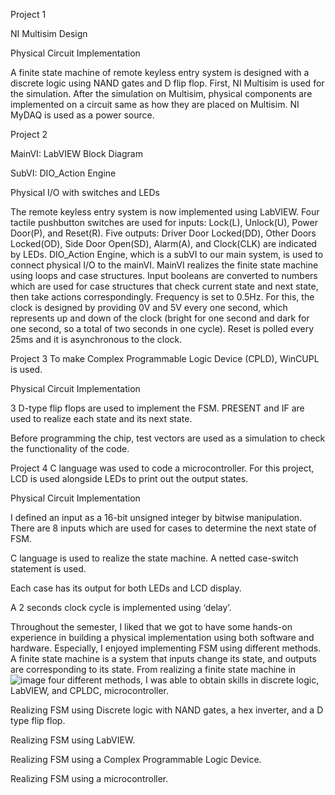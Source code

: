 Project 1


NI Multisim Design



Physical Circuit Implementation

A finite state machine of remote keyless entry system is designed with a discrete logic using NAND gates and D flip flop. First, NI Multisim is used for the simulation. After the simulation on Multisim, physical components are implemented on a circuit same as how they are placed on Multisim. NI MyDAQ is used as a power source.

 

Project 2


MainVI: LabVIEW Block Diagram



SubVI: DIO_Action Engine



Physical I/O with switches and LEDs

The remote keyless entry system is now implemented using LabVIEW. Four tactile pushbutton switches are used for inputs: Lock(L), Unlock(U), Power Door(P), and Reset(R). Five outputs: Driver Door Locked(DD), Other Doors Locked(OD), Side Door Open(SD), Alarm(A), and Clock(CLK) are indicated by LEDs. DIO_Action Engine, which is a subVI to our main system, is used to connect physical I/O to the mainVI. MainVI realizes the finite state machine using loops and case structures. Input booleans are converted to numbers which are used for case structures that check current state and next state, then take actions correspondingly. Frequency is set to 0.5Hz. For this, the clock is designed by providing 0V and 5V every one second, which represents up and down of the clock (bright for one second and dark for one second, so a total of two seconds in one cycle). Reset is polled every 25ms and it is asynchronous to the clock.

 

Project 3
To make Complex Programmable Logic Device (CPLD), WinCUPL is used.



Physical Circuit Implementation



3 D-type flip flops are used to implement the FSM. PRESENT and IF are used to realize each state and its next state.



Before programming the chip, test vectors are used as a simulation to check the functionality of the code.

 

Project 4
C language was used to code a microcontroller. For this project, LCD is used alongside LEDs to print out the output states.



Physical Circuit Implementation

 



I defined an input as a 16-bit unsigned integer by bitwise manipulation. There are 8 inputs which are used for cases to determine the next state of FSM.



C language is used to realize the state machine. A netted case-switch statement is used.



Each case has its output for both LEDs and LCD display.



A 2 seconds clock cycle is implemented using ‘delay’.

Throughout the semester, I liked that we got to have some hands-on experience in building a physical implementation using both software and hardware. Especially, I enjoyed implementing FSM using different methods. A finite state machine is a system that inputs change its state, and outputs are corresponding to its state. From realizing a finite state machine in![image](https://user-images.githubusercontent.com/18746327/126802390-47d99519-e94a-4abf-b6c5-9a9ef916f3a9.png)
 four different methods, I was able to obtain skills in discrete logic, LabVIEW, and CPLDC, microcontroller.



Realizing FSM using Discrete logic with NAND gates, a hex inverter, and a D type flip flop.



Realizing FSM using LabVIEW.



Realizing FSM using a Complex Programmable Logic Device.



Realizing FSM using a microcontroller.
